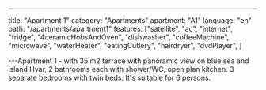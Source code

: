 ---

title: "Apartment 1"
category: "Apartments"
apartment: "A1"
language: "en"
path: "/apartments/apartment1"
features: ["satellite",
"ac",
"internet",
"fridge",
"4ceramicHobsAndOven",
"dishwasher",
"coffeeMachine",
"microwave",
"waterHeater",
"eatingCutlery",
"hairdryer",
"dvdPlayer",
]

---Apartment 1 - with 35 m2 terrace with panoramic view on blue sea and island Hvar, 2 bathrooms each with shower/WC, open plan kitchen. 3 separate bedrooms with twin beds. It's suitable for 6 persons.
